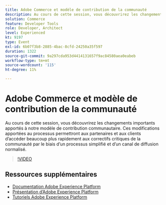 ```yaml
---
title: Adobe Commerce et modèle de contribution de la communauté
description: Au cours de cette session, vous découvrirez les changements importants apportés à notre modèle de contribution communautaire. Ces modifications apportées au processus permettront aux partenaires et aux clients d’accéder beaucoup plus rapidement aux correctifs critiques de la communauté par le biais d’un processus simplifié et d’un canal de diffusion normalisé.
solution: Commerce
feature: Developer Tools
role: Developer, Architect
level: Experienced
kt: 9197
type: Event
exl-id: 6b07f3b8-2885-4bac-8cfd-24250a35f597
duration: 1322
source-git-commit: 9a297cda953d4414131657f9ac84580aea0eabeb
workflow-type: tm+mt
source-wordcount: '115'
ht-degree: 11%

---
```


# Adobe Commerce et modèle de contribution de la communauté

Au cours de cette session, vous découvrirez les changements importants apportés à notre modèle de contribution communautaire. Ces modifications apportées au processus permettront aux partenaires et aux clients d’accéder beaucoup plus rapidement aux correctifs critiques de la communauté par le biais d’un processus simplifié et d’un canal de diffusion normalisé.

>[!VIDEO](https://video.tv.adobe.com/v/337766/?quality=12&learn=on&hidetitle=true)

## Ressources supplémentaires

- [Documentation Adobe Experience Platform](https://experienceleague.adobe.com/docs/experience-platform.html?lang=fr)
- [Présentation d’Adobe Experience Platform](https://experienceleague.adobe.com/docs/experience-platform/landing/home.html?lang=fr)
- [Tutoriels Adobe Experience Platform](https://experienceleague.adobe.com/docs/platform-learn/tutorials/overview.html?lang=fr)
